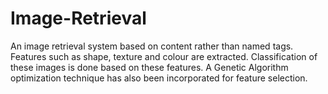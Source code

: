 # Image-Retrieval
An image retrieval system based on content rather than named tags. Features such as shape, texture and colour are extracted.
Classification of these images is done based on these features.
A Genetic Algorithm optimization technique has also been incorporated for feature selection.
